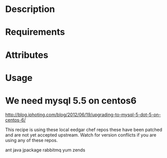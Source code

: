 Description
===========

Requirements
============

Attributes
==========

Usage
=====

# We need mysql 5.5 on centos6
http://blog.iphoting.com/blog/2012/06/19/upgrading-to-mysql-5-dot-5-on-centos-6/


This recipe is using these local eedgar chef repos these have been patched and
are not yet accepted upstream.  Watch for version conflicts if you are
using any of these repos.

ant
java
jpackage
rabbitmq
yum
zends
